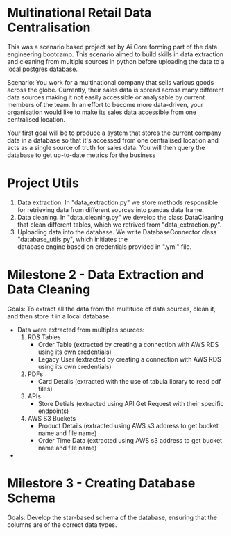 # Multinational Retail Data Centralisation

This was a scenario based project set by Ai Core forming part of the data engineering bootcamp. This scenario aimed to build skills in data extraction and cleaning from multiple sources in python before uploading the date to a local postgres database.

Scenario: You work for a multinational company that sells various goods across the globe. Currently, their sales data is spread across many different data sources making it not easily accessible or analysable by current members of the team. In an effort to become more data-driven, your organisation would like to make its sales data accessible from one centralised location.

Your first goal will be to produce a system that stores the current company data in a database so that it's accessed from one centralised location and acts as a single source of truth for sales data. You will then query the database to get up-to-date metrics for the business


# Project Utils
  1. Data extraction. In "data_extraction.py" we store methods responsible for retrieving data from different sources         into pandas data frame.
  2. Data cleaning. In "data_cleaning.py" we develop the class DataCleaning that clean different tables, which we 
     retrived from "data_extraction.py".
  3. Uploading data into the database. We write DatabaseConnector class "database_utils.py", which initiates the       
     database engine based on credentials provided in ".yml" file.


# Milestone 2 - Data Extraction and Data Cleaning
Goals: To extract all the data from the multitude of data sources, clean it, and then store it in a local database.
  
  - Data were extracted from multiples sources:
      1. RDS Tables
         - Order Table (extracted by creating a connection with AWS RDS using its own credentials)
         - Legacy User (extracted by creating a connection with AWS RDS using its own credentials)
      2. PDFs
          - Card Details (extracted with the use of tabula library to read pdf files)
      3. APIs
          - Store Detials (extracted using API Get Request with their specific endpoints)
      4. AWS S3 Buckets
          - Product Details (extracted using AWS s3 address to get bucket name and file name)
          - Order Time Data (extracted using AWS s3 address to get bucket name and file name)
  - 


# Milestore 3 - Creating Database Schema
Goals: Develop the star-based schema of the database, ensuring that the columns are of the correct data types.
